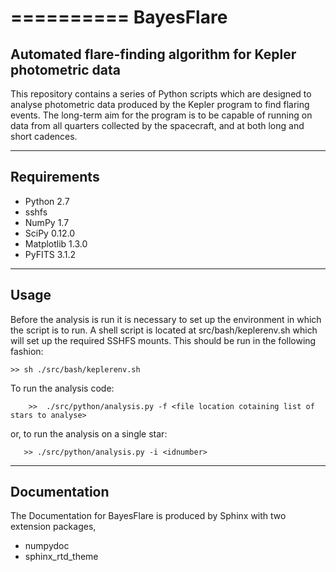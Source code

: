 ==========
BayesFlare
==========

Automated flare-finding algorithm for Kepler photometric data
-------------------------------------------------------------

This repository contains a series of Python scripts which are designed
to analyse photometric data produced by the Kepler program to find 
flaring events. The long-term aim for the program is to be capable of
running on data from all quarters collected by the spacecraft, and at
both long and short cadences.

------------------
   Requirements
------------------

* Python 2.7
* sshfs
* NumPy 1.7
* SciPy 0.12.0
* Matplotlib 1.3.0
* PyFITS 3.1.2

------------
   Usage
------------

Before the analysis is run it is necessary to set up the environment in which
the script is to run. A shell script is located at src/bash/keplerenv.sh which
will set up the required SSHFS mounts. This should be run in the following 
fashion:

	>> sh ./src/bash/keplerenv.sh

To run the analysis code:

       	>>  ./src/python/analysis.py -f <file location cotaining list of stars to analyse>

or, to run the analysis on a single star:

       >> ./src/python/analysis.py -i <idnumber>


-----------------
  Documentation
-----------------

The Documentation for BayesFlare is produced by Sphinx with two extension packages,
* numpydoc
* sphinx_rtd_theme
